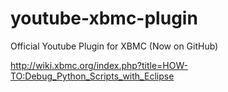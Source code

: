 youtube-xbmc-plugin
===================

Official Youtube Plugin for XBMC (Now on GitHub)


http://wiki.xbmc.org/index.php?title=HOW-TO:Debug_Python_Scripts_with_Eclipse
